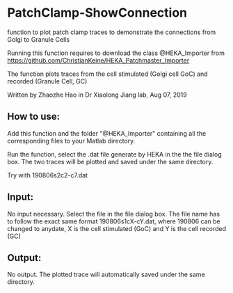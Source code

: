 # PatchClamp-ShowConnection

function to plot patch clamp traces to demonstrate the connections from Golgi to Granule Cells

Running this function requires to download the class @HEKA_Importer from https://github.com/ChristianKeine/HEKA_Patchmaster_Importer

The function plots traces from the cell stimulated (Golgi cell GoC) and recorded (Granule Cell, GC)

Written by Zhaozhe Hao in Dr Xiaolong Jiang lab, Aug 07, 2019

## How to use:
 
Add this function and the folder "@HEKA_Importer" containing all the corresponding files to your Matlab directory.

Run the function, select the .dat file generate by HEKA in the the file dialog box. The two traces will be plotted and saved under the same directory.

Try with 190806s2c2-c7.dat
 
## Input: 
No input necessary. Select the file in the file dialog box.
The file name has to follow the exact same format 190806s1cX-cY.dat, where 190806 can be changed to anydate, X is the cell stimulated (GoC) and Y is the cell recorded (GC)

## Output:
No output. The plotted trace will automatically saved under the same directory.
